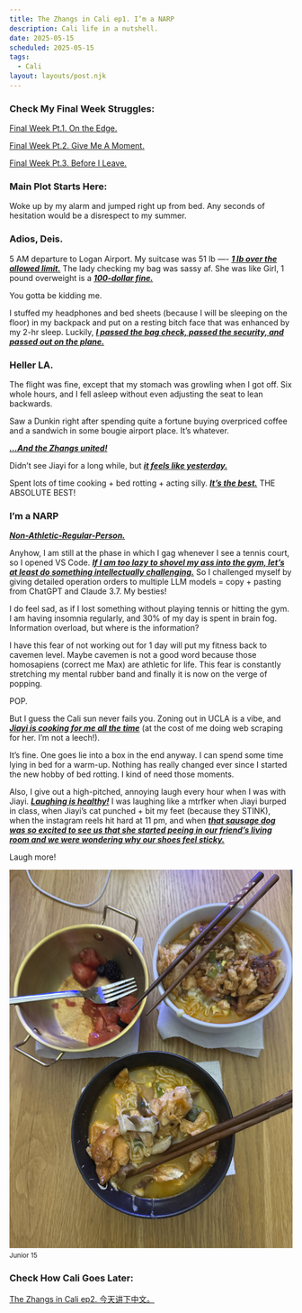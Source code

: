 ```yaml
---
title: The Zhangs in Cali ep1. I’m a NARP
description: Cali life in a nutshell.
date: 2025-05-15
scheduled: 2025-05-15
tags:
  - Cali
layout: layouts/post.njk
---
```


<h3>Check My Final Week Struggles:</h3>
<a href="{{ '/posts/spring2025finalweekpt1/' | url }}">Final Week Pt.1. On the Edge.</a>

<a href="{{ '/posts/spring2025finalweekpt2/' | url }}">Final Week Pt.2. Give Me A Moment.</a>

<a href="{{ '/posts/spring2025finalweekpt3/' | url }}">Final Week Pt.3. Before I Leave.</a>

<h3>Main Plot Starts Here:</h3>

Woke up by my alarm and jumped right up from bed. Any seconds of hesitation would be a disrespect to my summer.

<h3>Adios, Deis.</h3>

5 AM departure to Logan Airport. My suitcase was 51 lb —- ***<u>1 lb over the allowed limit.***</u> The lady checking my bag was sassy af. She was like Girl, 1 pound overweight is a ***<u>100-dollar fine.***</u>

You gotta be kidding me.

I stuffed my headphones and bed sheets (because I will be sleeping on the floor) in my backpack and put on a resting bitch face that was enhanced by my 2-hr sleep. Luckily, ***<u>I passed the bag check, passed the security, and passed out on the plane.***</u>

<h3>Heller LA.</h3>

The flight was fine, except that my stomach was growling when I got off. Six whole hours, and I fell asleep without even adjusting the seat to lean backwards.

Saw a Dunkin right after spending quite a fortune buying overpriced coffee and a sandwich in some bougie airport place. It’s whatever.

***<u>…And the Zhangs united!***</u>

Didn’t see Jiayi for a long while, but ***<u>it feels like yesterday.***</u>

Spent lots of time cooking + bed rotting + acting silly. ***<u>It’s the best.***</u> THE ABSOLUTE BEST!

<h3>I’m a NARP</h3>

***<u>Non-Athletic-Regular-Person.***</u>

Anyhow, I am still at the phase in which I gag whenever I see a tennis court, so I opened VS Code. ***<u>If I am too lazy to shovel my ass into the gym, let’s at least do something intellectually challenging.***</u> So I challenged myself by giving detailed operation orders to multiple LLM models = copy + pasting from ChatGPT and Claude 3.7. My besties!

I do feel sad, as if I lost something without playing tennis or hitting the gym. I am having insomnia regularly, and 30% of my day is spent in brain fog. Information overload, but where is the information?

I have this fear of not working out for 1 day will put my fitness back to cavemen level. Maybe cavemen is not a good word because those homosapiens (correct me Max) are athletic for life. This fear is constantly stretching my mental rubber band and finally it is now on the verge of popping.

POP.

But I guess the Cali sun never fails you. Zoning out in UCLA is a vibe, and ***<u>Jiayi is cooking for me all the time***</u> (at the cost of me doing web scraping for her. I’m not a leech!).

It’s fine. One goes lie into a box in the end anyway. I can spend some time lying in bed for a warm-up. Nothing has really changed ever since I started the new hobby of bed rotting. I kind of need those moments.

Also, I give out a high-pitched, annoying laugh every hour when I was with Jiayi. ***<u>Laughing is healthy!***</u> I was laughing like a mtrfker when Jiayi burped in class, when Jiayi’s cat punched + bit my feet (because they STINK), when the instagram reels hit hard at 11 pm, and when ***<u>that sausage dog was so excited to see us that she started peeing in our friend’s living room and we were wondering why our shoes feel sticky.***</u>

Laugh more!

![My stomach is a bottomless pit!](/img/blog4.0/salmon-noodle.jpg)
<small>Junior 15</small>

<h3>Check How Cali Goes Later:</h3>
<a href="{{ '/posts/calistoryep2/' | url }}">The Zhangs in Cali ep2. 今天讲下中文。</a>

